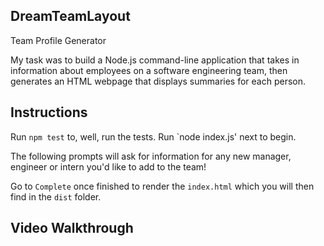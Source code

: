 ## DreamTeamLayout
Team Profile Generator

My task was to build a Node.js command-line application that takes in information about employees on a software engineering team, then generates an HTML webpage that displays summaries for each person.

## Instructions

Run `npm test` to, well, run the tests. Run `node index.js' next to begin.

The following prompts will ask for information for any new manager, engineer or intern you'd like to add to the team!

Go to `Complete` once finished to render the `index.html` which you will then find in the `dist` folder. 

## Video Walkthrough
